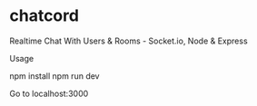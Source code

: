 # chatcord
Realtime Chat With Users &amp; Rooms - Socket.io, Node &amp; Express

Usage

npm install
npm run dev

Go to localhost:3000
